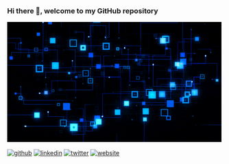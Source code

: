 ### Hi there 👋, welcome to my GitHub repository
![width="120"](J4o.gif)


[<img src='https://cdn.jsdelivr.net/npm/simple-icons@3.0.1/icons/github.svg#thumb' alt='github' height='40'>](https://github.com/fplaras)  [<img src='https://cdn.jsdelivr.net/npm/simple-icons@3.0.1/icons/linkedin.svg' alt='linkedin' height='40'>](https://www.linkedin.com/in/https://www.linkedin.com/in/franciscoperezlaras//)  [<img src='https://cdn.jsdelivr.net/npm/simple-icons@3.0.1/icons/twitter.svg' alt='twitter' height='40'>](https://twitter.com/frankiebp)  [<img src='https://cdn.jsdelivr.net/npm/simple-icons@3.0.1/icons/icloud.svg' alt='website' height='40'>](https://codefortampabay.org/)  
<!--
**fplaras/fplaras** is a ✨ _special_ ✨ repository because its `README.md` (this file) appears on your GitHub profile.

Here are some ideas to get you started:

- 🔭 I’m currently working on ...
- 🌱 I’m currently learning ...
- 👯 I’m looking to collaborate on ...
- 🤔 I’m looking for help with ...
- 💬 Ask me about ...
- 📫 How to reach me: ...
- 😄 Pronouns: ...
- ⚡ Fun fact: ...
-->
